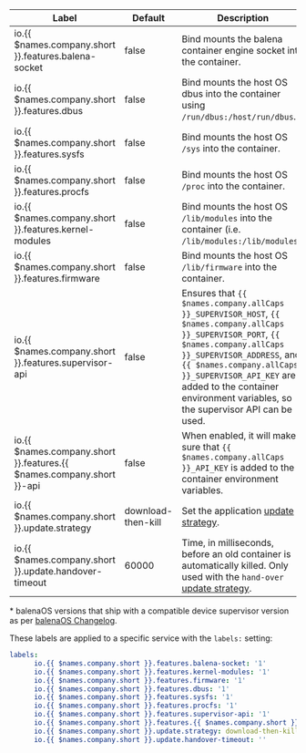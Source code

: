 Label | Default | Description | Supervisor | balenaOS*
--- | --- | --- | --- | ---
io.{{ $names.company.short }}.features.balena-socket | false | Bind mounts the balena container engine socket into the container. | v7.23.0 | v2.21.0
io.{{ $names.company.short }}.features.dbus | false | Bind mounts the host OS dbus into the container using `/run/dbus:/host/run/dbus`. | v7.23.0 | v2.21.0
io.{{ $names.company.short }}.features.sysfs | false | Bind mounts the host OS `/sys` into the container. | v10.8.0 | v2.48.0
io.{{ $names.company.short }}.features.procfs | false | Bind mounts the host OS `/proc` into the container. | v10.8.0 | v2.48.0
io.{{ $names.company.short }}.features.kernel-modules | false | Bind mounts the host OS `/lib/modules` into the container (i.e. `/lib/modules:/lib/modules`). | v7.23.0 | v2.21.0
io.{{ $names.company.short }}.features.firmware | false | Bind mounts the host OS `/lib/firmware` into the container. | v7.23.0 | v2.21.0
io.{{ $names.company.short }}.features.supervisor-api | false | Ensures that `{{ $names.company.allCaps }}_SUPERVISOR_HOST`, `{{ $names.company.allCaps }}_SUPERVISOR_PORT`, `{{ $names.company.allCaps }}_SUPERVISOR_ADDRESS`, and `{{ $names.company.allCaps }}_SUPERVISOR_API_KEY` are added to the container environment variables, so the supervisor API can be used. | v7.23.0 | v2.21.0
io.{{ $names.company.short }}.features.{{ $names.company.short }}-api | false | When enabled, it will make sure that `{{ $names.company.allCaps }}_API_KEY` is added to the container environment variables. | v7.23.0 | v2.21.0
io.{{ $names.company.short }}.update.strategy | download-then-kill | Set the application [update strategy][update-strategy]. | v7.23.0 | v2.21.0
io.{{ $names.company.short }}.update.handover-timeout | 60000 | Time, in milliseconds, before an old container is automatically killed. Only used with the `hand-over` [update strategy][hand-over]. | v7.23.0 | v2.21.0

\* balenaOS versions that ship with a compatible device supervisor version as per
[balenaOS Changelog](https://github.com/balena-os/meta-balena/blob/master/CHANGELOG.md).

These labels are applied to a specific service with the `labels:` setting:

```yaml
labels:
      io.{{ $names.company.short }}.features.balena-socket: '1'
      io.{{ $names.company.short }}.features.kernel-modules: '1'
      io.{{ $names.company.short }}.features.firmware: '1'
      io.{{ $names.company.short }}.features.dbus: '1'
      io.{{ $names.company.short }}.features.sysfs: '1'
      io.{{ $names.company.short }}.features.procfs: '1'
      io.{{ $names.company.short }}.features.supervisor-api: '1'
      io.{{ $names.company.short }}.features.{{ $names.company.short }}-api: '1'
      io.{{ $names.company.short }}.update.strategy: download-then-kill
      io.{{ $names.company.short }}.update.handover-timeout: ''
```

[update-strategy]:/runtime/update-strategies
[hand-over]:/runtime/update-strategies/#hand-over